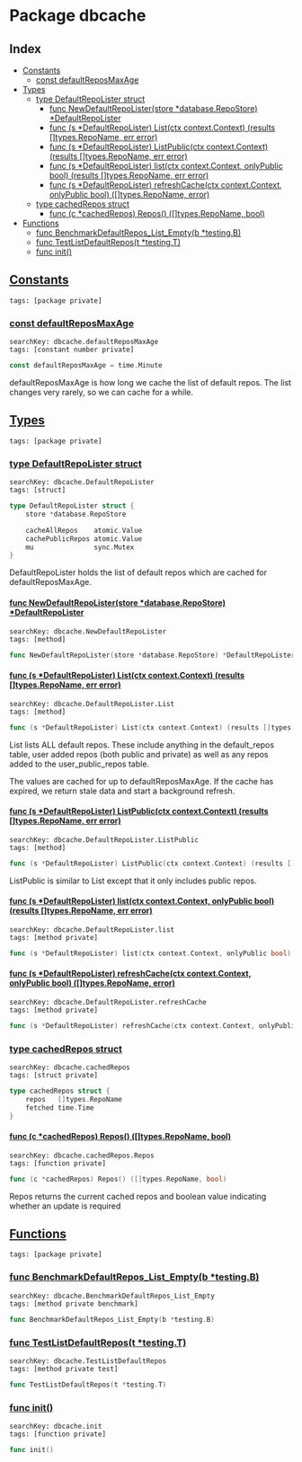 # Package dbcache

## Index

* [Constants](#const)
    * [const defaultReposMaxAge](#defaultReposMaxAge)
* [Types](#type)
    * [type DefaultRepoLister struct](#DefaultRepoLister)
        * [func NewDefaultRepoLister(store *database.RepoStore) *DefaultRepoLister](#NewDefaultRepoLister)
        * [func (s *DefaultRepoLister) List(ctx context.Context) (results []types.RepoName, err error)](#DefaultRepoLister.List)
        * [func (s *DefaultRepoLister) ListPublic(ctx context.Context) (results []types.RepoName, err error)](#DefaultRepoLister.ListPublic)
        * [func (s *DefaultRepoLister) list(ctx context.Context, onlyPublic bool) (results []types.RepoName, err error)](#DefaultRepoLister.list)
        * [func (s *DefaultRepoLister) refreshCache(ctx context.Context, onlyPublic bool) ([]types.RepoName, error)](#DefaultRepoLister.refreshCache)
    * [type cachedRepos struct](#cachedRepos)
        * [func (c *cachedRepos) Repos() ([]types.RepoName, bool)](#cachedRepos.Repos)
* [Functions](#func)
    * [func BenchmarkDefaultRepos_List_Empty(b *testing.B)](#BenchmarkDefaultRepos_List_Empty)
    * [func TestListDefaultRepos(t *testing.T)](#TestListDefaultRepos)
    * [func init()](#init.main_test.go)


## <a id="const" href="#const">Constants</a>

```
tags: [package private]
```

### <a id="defaultReposMaxAge" href="#defaultReposMaxAge">const defaultReposMaxAge</a>

```
searchKey: dbcache.defaultReposMaxAge
tags: [constant number private]
```

```Go
const defaultReposMaxAge = time.Minute
```

defaultReposMaxAge is how long we cache the list of default repos. The list changes very rarely, so we can cache for a while. 

## <a id="type" href="#type">Types</a>

```
tags: [package private]
```

### <a id="DefaultRepoLister" href="#DefaultRepoLister">type DefaultRepoLister struct</a>

```
searchKey: dbcache.DefaultRepoLister
tags: [struct]
```

```Go
type DefaultRepoLister struct {
	store *database.RepoStore

	cacheAllRepos    atomic.Value
	cachePublicRepos atomic.Value
	mu               sync.Mutex
}
```

DefaultRepoLister holds the list of default repos which are cached for defaultReposMaxAge. 

#### <a id="NewDefaultRepoLister" href="#NewDefaultRepoLister">func NewDefaultRepoLister(store *database.RepoStore) *DefaultRepoLister</a>

```
searchKey: dbcache.NewDefaultRepoLister
tags: [method]
```

```Go
func NewDefaultRepoLister(store *database.RepoStore) *DefaultRepoLister
```

#### <a id="DefaultRepoLister.List" href="#DefaultRepoLister.List">func (s *DefaultRepoLister) List(ctx context.Context) (results []types.RepoName, err error)</a>

```
searchKey: dbcache.DefaultRepoLister.List
tags: [method]
```

```Go
func (s *DefaultRepoLister) List(ctx context.Context) (results []types.RepoName, err error)
```

List lists ALL default repos. These include anything in the default_repos table, user added repos (both public and private) as well as any repos added to the user_public_repos table. 

The values are cached for up to defaultReposMaxAge. If the cache has expired, we return stale data and start a background refresh. 

#### <a id="DefaultRepoLister.ListPublic" href="#DefaultRepoLister.ListPublic">func (s *DefaultRepoLister) ListPublic(ctx context.Context) (results []types.RepoName, err error)</a>

```
searchKey: dbcache.DefaultRepoLister.ListPublic
tags: [method]
```

```Go
func (s *DefaultRepoLister) ListPublic(ctx context.Context) (results []types.RepoName, err error)
```

ListPublic is similar to List except that it only includes public repos. 

#### <a id="DefaultRepoLister.list" href="#DefaultRepoLister.list">func (s *DefaultRepoLister) list(ctx context.Context, onlyPublic bool) (results []types.RepoName, err error)</a>

```
searchKey: dbcache.DefaultRepoLister.list
tags: [method private]
```

```Go
func (s *DefaultRepoLister) list(ctx context.Context, onlyPublic bool) (results []types.RepoName, err error)
```

#### <a id="DefaultRepoLister.refreshCache" href="#DefaultRepoLister.refreshCache">func (s *DefaultRepoLister) refreshCache(ctx context.Context, onlyPublic bool) ([]types.RepoName, error)</a>

```
searchKey: dbcache.DefaultRepoLister.refreshCache
tags: [method private]
```

```Go
func (s *DefaultRepoLister) refreshCache(ctx context.Context, onlyPublic bool) ([]types.RepoName, error)
```

### <a id="cachedRepos" href="#cachedRepos">type cachedRepos struct</a>

```
searchKey: dbcache.cachedRepos
tags: [struct private]
```

```Go
type cachedRepos struct {
	repos   []types.RepoName
	fetched time.Time
}
```

#### <a id="cachedRepos.Repos" href="#cachedRepos.Repos">func (c *cachedRepos) Repos() ([]types.RepoName, bool)</a>

```
searchKey: dbcache.cachedRepos.Repos
tags: [function private]
```

```Go
func (c *cachedRepos) Repos() ([]types.RepoName, bool)
```

Repos returns the current cached repos and boolean value indicating whether an update is required 

## <a id="func" href="#func">Functions</a>

```
tags: [package private]
```

### <a id="BenchmarkDefaultRepos_List_Empty" href="#BenchmarkDefaultRepos_List_Empty">func BenchmarkDefaultRepos_List_Empty(b *testing.B)</a>

```
searchKey: dbcache.BenchmarkDefaultRepos_List_Empty
tags: [method private benchmark]
```

```Go
func BenchmarkDefaultRepos_List_Empty(b *testing.B)
```

### <a id="TestListDefaultRepos" href="#TestListDefaultRepos">func TestListDefaultRepos(t *testing.T)</a>

```
searchKey: dbcache.TestListDefaultRepos
tags: [method private test]
```

```Go
func TestListDefaultRepos(t *testing.T)
```

### <a id="init.main_test.go" href="#init.main_test.go">func init()</a>

```
searchKey: dbcache.init
tags: [function private]
```

```Go
func init()
```

